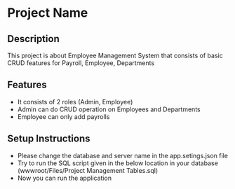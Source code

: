 ﻿# Project Name

## Description
This project is about Employee Management System that consists of basic CRUD features for Payroll, Employee, Departments


## Features
- It consists of 2 roles (Admin, Employee)
- Admin can do CRUD operation on Employees and Departments
- Employee can only add payrolls


## Setup Instructions
- Please change the database and server name in the app.setings.json file
- Try to run the SQL script given in the below location in your database (wwwroot/Files/Project Management Tables.sql)
- Now you can run the application 